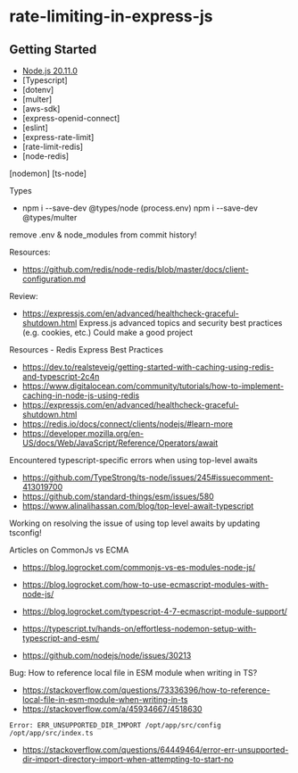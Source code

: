 # rate-limiting-in-express-js

## Getting Started

- [Node.js 20.11.0]()
- [Typescript]
- [dotenv]
- [multer]
- [aws-sdk]
- [express-openid-connect]
- [eslint]
- [express-rate-limit]
- [rate-limit-redis]
- [node-redis]

[nodemon]
[ts-node]

Types

- npm i --save-dev @types/node (process.env)
  npm i --save-dev @types/multer

remove .env & node_modules from commit history!

Resources:

- https://github.com/redis/node-redis/blob/master/docs/client-configuration.md

Review:

- https://expressjs.com/en/advanced/healthcheck-graceful-shutdown.html
  Express.js advanced topics and security best practices (e.g. cookies, etc.)
  Could make a good project

Resources - Redis Express Best Practices

- https://dev.to/realsteveig/getting-started-with-caching-using-redis-and-typescript-2c4n
- https://www.digitalocean.com/community/tutorials/how-to-implement-caching-in-node-js-using-redis
- https://expressjs.com/en/advanced/healthcheck-graceful-shutdown.html
- https://redis.io/docs/connect/clients/nodejs/#learn-more
- https://developer.mozilla.org/en-US/docs/Web/JavaScript/Reference/Operators/await

Encountered typescript-specific errors when using top-level awaits

- https://github.com/TypeStrong/ts-node/issues/245#issuecomment-413019700
- https://github.com/standard-things/esm/issues/580
- https://www.alinalihassan.com/blog/top-level-await-typescript

Working on resolving the issue of using top level awaits by updating tsconfig!

Articles on CommonJs vs ECMA

- https://blog.logrocket.com/commonjs-vs-es-modules-node-js/
- https://blog.logrocket.com/how-to-use-ecmascript-modules-with-node-js/
- https://blog.logrocket.com/typescript-4-7-ecmascript-module-support/

- https://typescript.tv/hands-on/effortless-nodemon-setup-with-typescript-and-esm/
- https://github.com/nodejs/node/issues/30213

Bug: How to reference local file in ESM module when writing in TS?

- https://stackoverflow.com/questions/73336396/how-to-reference-local-file-in-esm-module-when-writing-in-ts
- https://stackoverflow.com/a/45934667/4518630

`Error: ERR_UNSUPPORTED_DIR_IMPORT /opt/app/src/config /opt/app/src/index.ts`

- https://stackoverflow.com/questions/64449464/error-err-unsupported-dir-import-directory-import-when-attempting-to-start-no
